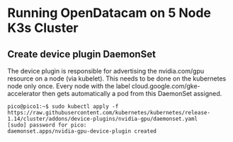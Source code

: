 
# Running OpenDatacam on 5 Node K3s Cluster


## Create device plugin DaemonSet

The device plugin is responsible for advertising the nvidia.com/gpu resource on a node (via kubelet).
This needs to be done on the kubernetes node only once. 
Every node with the label cloud.google.com/gke-accelerator then gets automatically a pod from this DaemonSet assigned.

```
pico@pico1:~$ sudo kubectl apply -f https://raw.githubusercontent.com/kubernetes/kubernetes/release-1.14/cluster/addons/device-plugins/nvidia-gpu/daemonset.yaml
[sudo] password for pico: 
daemonset.apps/nvidia-gpu-device-plugin created
```

